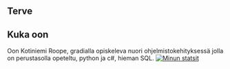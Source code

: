 ## Terve

## Kuka oon 

  Oon Kotiniemi Roope, gradialla opiskeleva nuori ohjelmistokehityksessä jolla on perustasolla opeteltu, python ja c#, hieman SQL.
  [![Minun statsit](https://github-readme-stats.vercel.app/api/top-langs?username=RKotiniemi2&hide=html,scss,stylus,blade,jupyter%20notebook,python,css,shell,batchfile,dockerfile,typescript&theme=algolia&show_icons=true)](https://github.com/saifurrahman1193)


